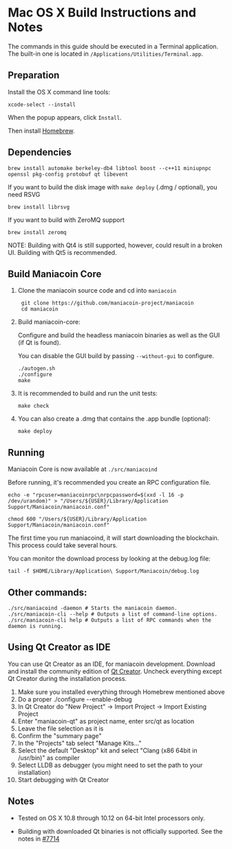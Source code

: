 Mac OS X Build Instructions and Notes
====================================
The commands in this guide should be executed in a Terminal application.
The built-in one is located in `/Applications/Utilities/Terminal.app`.

Preparation
-----------
Install the OS X command line tools:

`xcode-select --install`

When the popup appears, click `Install`.

Then install [Homebrew](https://brew.sh).

Dependencies
----------------------

    brew install automake berkeley-db4 libtool boost --c++11 miniupnpc openssl pkg-config protobuf qt libevent

If you want to build the disk image with `make deploy` (.dmg / optional), you need RSVG

    brew install librsvg

If you want to build with ZeroMQ support
    
    brew install zeromq

NOTE: Building with Qt4 is still supported, however, could result in a broken UI. Building with Qt5 is recommended.

Build Maniacoin Core
------------------------

1. Clone the maniacoin source code and cd into `maniacoin`

        git clone https://github.com/maniacoin-project/maniacoin
        cd maniacoin

2.  Build maniacoin-core:

    Configure and build the headless maniacoin binaries as well as the GUI (if Qt is found).

    You can disable the GUI build by passing `--without-gui` to configure.

        ./autogen.sh
        ./configure
        make

3.  It is recommended to build and run the unit tests:

        make check

4.  You can also create a .dmg that contains the .app bundle (optional):

        make deploy

Running
-------

Maniacoin Core is now available at `./src/maniacoind`

Before running, it's recommended you create an RPC configuration file.

    echo -e "rpcuser=maniacoinrpc\nrpcpassword=$(xxd -l 16 -p /dev/urandom)" > "/Users/${USER}/Library/Application Support/Maniacoin/maniacoin.conf"

    chmod 600 "/Users/${USER}/Library/Application Support/Maniacoin/maniacoin.conf"

The first time you run maniacoind, it will start downloading the blockchain. This process could take several hours.

You can monitor the download process by looking at the debug.log file:

    tail -f $HOME/Library/Application\ Support/Maniacoin/debug.log

Other commands:
-------

    ./src/maniacoind -daemon # Starts the maniacoin daemon.
    ./src/maniacoin-cli --help # Outputs a list of command-line options.
    ./src/maniacoin-cli help # Outputs a list of RPC commands when the daemon is running.

Using Qt Creator as IDE
------------------------
You can use Qt Creator as an IDE, for maniacoin development.
Download and install the community edition of [Qt Creator](https://www.qt.io/download/).
Uncheck everything except Qt Creator during the installation process.

1. Make sure you installed everything through Homebrew mentioned above
2. Do a proper ./configure --enable-debug
3. In Qt Creator do "New Project" -> Import Project -> Import Existing Project
4. Enter "maniacoin-qt" as project name, enter src/qt as location
5. Leave the file selection as it is
6. Confirm the "summary page"
7. In the "Projects" tab select "Manage Kits..."
8. Select the default "Desktop" kit and select "Clang (x86 64bit in /usr/bin)" as compiler
9. Select LLDB as debugger (you might need to set the path to your installation)
10. Start debugging with Qt Creator

Notes
-----

* Tested on OS X 10.8 through 10.12 on 64-bit Intel processors only.

* Building with downloaded Qt binaries is not officially supported. See the notes in [#7714](https://github.com/bitcoin/bitcoin/issues/7714)
